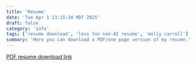 ```yaml
---
title: 'Resume'
date: 'Tue Apr 1 13:15:34 MDT 2025'
draft: false
category: 'info'
tags: ['resume download', 'less fun non-AI resume', 'molly carroll']
summary: 'Here you can download a PDF/one page version of my resume.'
---
```


[PDF resume download link](https://drive.proton.me/urls/P5NG8730D4#QZdpPOkSaQDN)